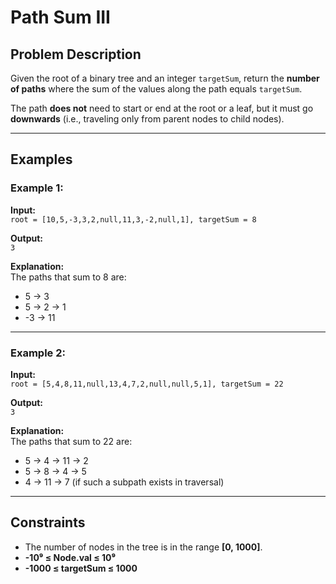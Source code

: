 # Path Sum III

## Problem Description

Given the root of a binary tree and an integer `targetSum`, return the **number of paths** where the sum of the values along the path equals `targetSum`.

The path **does not** need to start or end at the root or a leaf, but it must go **downwards** (i.e., traveling only from parent nodes to child nodes).

---

## Examples

### Example 1:

**Input:**  
`root = [10,5,-3,3,2,null,11,3,-2,null,1], targetSum = 8`  

**Output:**  
`3`  

**Explanation:**  
The paths that sum to 8 are:  
- 5 → 3  
- 5 → 2 → 1  
- -3 → 11

---

### Example 2:

**Input:**  
`root = [5,4,8,11,null,13,4,7,2,null,null,5,1], targetSum = 22`  

**Output:**  
`3`  

**Explanation:**  
The paths that sum to 22 are:  
- 5 → 4 → 11 → 2  
- 5 → 8 → 4 → 5  
- 4 → 11 → 7 (if such a subpath exists in traversal)

---

## Constraints

- The number of nodes in the tree is in the range **[0, 1000]**.  
- **-10⁹ ≤ Node.val ≤ 10⁹**  
- **-1000 ≤ targetSum ≤ 1000**
